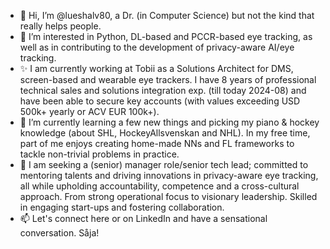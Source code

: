 - 👋 Hi, I’m @lueshalv80, a Dr. (in Computer Science) but not the kind that really helps people.
- 👀 I’m interested in Python, DL-based and PCCR-based eye tracking, as well as in contributing to the development of privacy-aware AI/eye tracking.
- ✨ I am currently working at Tobii as a Solutions Architect for DMS, screen-based and wearable eye trackers. I have 8 years of professional technical sales and solutions integration exp. (till today 2024-08) and have been able to secure key accounts (with values exceeding USD 500k+ yearly or ACV EUR 100k+).
- 🌱 I’m currently learning a few new things and picking my piano & hockey knowledge (about SHL, HockeyAllsvenskan and NHL). In my free time, part of me enjoys creating home-made NNs and FL frameworks to tackle non-trivial problems in practice.
- 💞️ I am seeking a (senior) manager role/senior tech lead; committed to mentoring talents and driving innovations in privacy-aware eye tracking, all while upholding accountability, competence and a cross-cultural approach. From strong operational focus to visionary leadership. Skilled in engaging start-ups and fostering collaboration. 
- 📫 Let's connect here or on LinkedIn and have a sensational conversation. Såja!

<!---
lueshalv80/lueshalv80 is a ✨ special ✨ repository because its `README.md` (this file) appears on your GitHub profile.
You can click the Preview link to take a look at your changes.
--->
